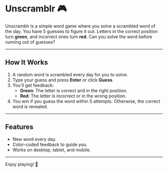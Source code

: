 # Unscramblr 🎮

Unscramblr is a simple word game where you solve a scrambled word of the day. You have 5 guesses to figure it out. Letters in the correct position turn **green**, and incorrect ones turn **red**. Can you solve the word before running out of guesses?

---

## How It Works

1. A random word is scrambled every day for you to solve.
2. Type your guess and press **Enter** or click **Guess**.
3. You'll get feedback:
   - **Green**: The letter is correct and in the right position.
   - **Red**: The letter is incorrect or in the wrong position.
4. You win if you guess the word within 5 attempts. Otherwise, the correct word is revealed.

---

## Features

- New word every day.
- Color-coded feedback to guide you.
- Works on desktop, tablet, and mobile.

---

Enjoy playing! 🎉
